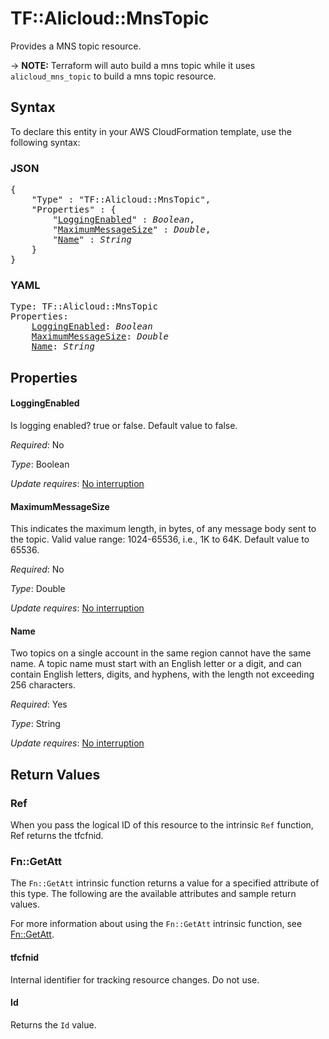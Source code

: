 # TF::Alicloud::MnsTopic

Provides a MNS topic resource.

-> **NOTE:** Terraform will auto build a mns topic  while it uses `alicloud_mns_topic` to build a mns topic resource.

## Syntax

To declare this entity in your AWS CloudFormation template, use the following syntax:

### JSON

<pre>
{
    "Type" : "TF::Alicloud::MnsTopic",
    "Properties" : {
        "<a href="#loggingenabled" title="LoggingEnabled">LoggingEnabled</a>" : <i>Boolean</i>,
        "<a href="#maximummessagesize" title="MaximumMessageSize">MaximumMessageSize</a>" : <i>Double</i>,
        "<a href="#name" title="Name">Name</a>" : <i>String</i>
    }
}
</pre>

### YAML

<pre>
Type: TF::Alicloud::MnsTopic
Properties:
    <a href="#loggingenabled" title="LoggingEnabled">LoggingEnabled</a>: <i>Boolean</i>
    <a href="#maximummessagesize" title="MaximumMessageSize">MaximumMessageSize</a>: <i>Double</i>
    <a href="#name" title="Name">Name</a>: <i>String</i>
</pre>

## Properties

#### LoggingEnabled

Is logging enabled? true or false. Default value to false.

_Required_: No

_Type_: Boolean

_Update requires_: [No interruption](https://docs.aws.amazon.com/AWSCloudFormation/latest/UserGuide/using-cfn-updating-stacks-update-behaviors.html#update-no-interrupt)

#### MaximumMessageSize

This indicates the maximum length, in bytes, of any message body sent to the topic. Valid value range: 1024-65536, i.e., 1K to 64K. Default value to 65536.

_Required_: No

_Type_: Double

_Update requires_: [No interruption](https://docs.aws.amazon.com/AWSCloudFormation/latest/UserGuide/using-cfn-updating-stacks-update-behaviors.html#update-no-interrupt)

#### Name

Two topics on a single account in the same region cannot have the same name. A topic name must start with an English letter or a digit, and can contain English letters, digits, and hyphens, with the length not exceeding 256 characters.

_Required_: Yes

_Type_: String

_Update requires_: [No interruption](https://docs.aws.amazon.com/AWSCloudFormation/latest/UserGuide/using-cfn-updating-stacks-update-behaviors.html#update-no-interrupt)

## Return Values

### Ref

When you pass the logical ID of this resource to the intrinsic `Ref` function, Ref returns the tfcfnid.

### Fn::GetAtt

The `Fn::GetAtt` intrinsic function returns a value for a specified attribute of this type. The following are the available attributes and sample return values.

For more information about using the `Fn::GetAtt` intrinsic function, see [Fn::GetAtt](https://docs.aws.amazon.com/AWSCloudFormation/latest/UserGuide/intrinsic-function-reference-getatt.html).

#### tfcfnid

Internal identifier for tracking resource changes. Do not use.

#### Id

Returns the <code>Id</code> value.

